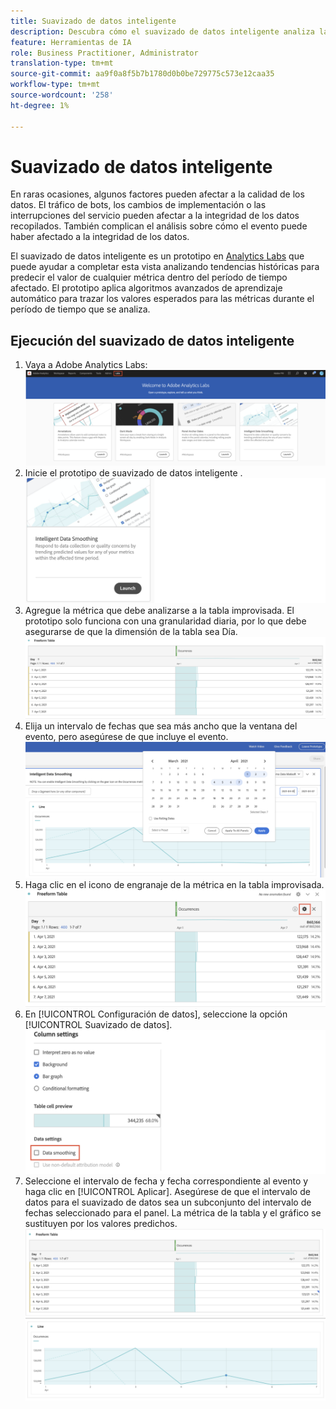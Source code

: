 ```yaml
---
title: Suavizado de datos inteligente
description: Descubra cómo el suavizado de datos inteligente analiza las tendencias históricas para predecir el valor de cualquier métrica dentro de un período de tiempo afectado.
feature: Herramientas de IA
role: Business Practitioner, Administrator
translation-type: tm+mt
source-git-commit: aa9f0a8f5b7b1780d0b0be729775c573e12caa35
workflow-type: tm+mt
source-wordcount: '258'
ht-degree: 1%

---
```


# Suavizado de datos inteligente

En raras ocasiones, algunos factores pueden afectar a la calidad de los datos. El tráfico de bots, los cambios de implementación o las interrupciones del servicio pueden afectar a la integridad de los datos recopilados. También complican el análisis sobre cómo el evento puede haber afectado a la integridad de los datos.

El suavizado de datos inteligente es un prototipo en [Analytics Labs](/help/analyze/tech-previews/overview.md) que puede ayudar a completar esta vista analizando tendencias históricas para predecir el valor de cualquier métrica dentro del período de tiempo afectado. El prototipo aplica algoritmos avanzados de aprendizaje automático para trazar los valores esperados para las métricas durante el período de tiempo que se analiza.

## Ejecución del suavizado de datos inteligente

1. Vaya a Adobe Analytics Labs:
   ![Labs](assets/labs.png)
1. Inicie el prototipo de suavizado de datos inteligente .
   ![Iniciar prototipo](assets/intelligent-ds.png)
1. Agregue la métrica que debe analizarse a la tabla improvisada. El prototipo solo funciona con una granularidad diaria, por lo que debe asegurarse de que la dimensión de la tabla sea Día.
   ![Añadir métrica](assets/add-metric.png)
1. Elija un intervalo de fechas que sea más ancho que la ventana del evento, pero asegúrese de que incluye el evento.
   ![Intervalo de fechas](assets/date-range.png)
1. Haga clic en el icono de engranaje de la métrica en la tabla improvisada.
   ![Icono de engranaje](assets/gear-icon.png)
1. En [!UICONTROL Configuración de datos], seleccione la opción [!UICONTROL Suavizado de datos].
   ![Suavizado de datos](assets/column-setting.png)
1. Seleccione el intervalo de fecha y fecha correspondiente al evento y haga clic en [!UICONTROL Aplicar].
Asegúrese de que el intervalo de datos para el suavizado de datos sea un subconjunto del intervalo de fechas seleccionado para el panel. La métrica de la tabla y el gráfico se sustituyen por los valores predichos.
   ![Valores predichos](assets/predictive-values.png)